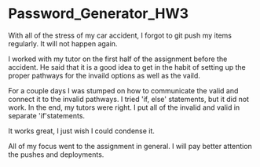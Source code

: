 # Password_Generator_HW3

With all of the stress of my car accident, I forgot to git push my items regularly. It will not happen again.

I worked with my tutor on the first half of the assignment before the accident. He said that it is a good idea to get in the habit of setting up the proper pathways for the invaild options as well as the vaild. 

For a couple days I was stumped on how to communicate the valid and connect it to the invalid pathways. I tried 'if, else' statements, but it did not work. In the end, my tutors were right. I put all of the invalid and valid in separate 'if'statements.

It works great, I just wish I could condense it. 


All of my focus went to the assignment in general. I will pay better attention the pushes and deployments. 